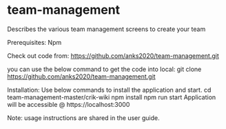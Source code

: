 # team-management
Describes the various team management screens to create your team

Prerequisites:
Npm 

Check out code from:
https://github.com/anks2020/team-management.git

you can use the below command to get the code into local:
git clone https://github.com/anks2020/team-management.git

Installation:
Use below commands to install the application and start.
cd team-management-master/crik-wiki
npm install
npm run start
Application will be accessible @  https://localhost:3000

Note: usage instructions are shared in the user guide.
